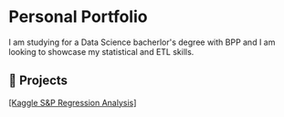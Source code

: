 
# Personal Portfolio
I am studying for a Data Science bacherlor's degree with BPP and I am looking to showcase my statistical and ETL skills.


## 📌 Projects


[[Kaggle S&P Regression Analysis]](https://github.com/DataSci2025/KaggleStocks2018)


